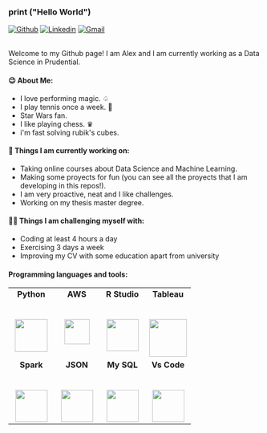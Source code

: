 ### print ("Hello World")

<!-- Photo there

<img align="right" alt="img" src="https://raw.githubusercontent.com/AleexSilva/AleexSilva/main/Photo.jpg" width="35%" height="250" />

-->

[![Github](https://img.shields.io/badge/-Github-000?style=flat&logo=Github&logoColor=white)](https://github.com/AleexSilva)
[![Linkedin](https://img.shields.io/badge/-LinkedIn-blue?style=flat&logo=Linkedin&logoColor=white)](https://www.linkedin.com/in/aleex-silva)
[![Gmail](https://img.shields.io/badge/-Gmail-c14438?style=flat&logo=Gmail&logoColor=white)](mailto:silva.alexis94@gmail.com)

<br />
Welcome to my Github page! I am Alex and I am currently working as a Data Science in Prudential.
<br />

#### 😉 About Me: 

- I love performing magic. ♤
- I play tennis once a week. 🎾
- Star Wars fan.
- I like playing chess. ♛
- i'm fast solving rubik's cubes.


#### 🌱 Things I am currently working on: 

- Taking online courses about Data Science and Machine Learning.
- Making some proyects for fun (you can see all the proyects that I am developing in this repos!).
- I am very proactive, neat and I like challenges.
- Working on my thesis master degree.

####  💪🏻 Things I am challenging myself with:
- Coding at least 4 hours a day
- Exercising 3 days a week
- Improving my CV with some education apart from university

####  Programming languages and tools: 
<table>
  <tbody>
    <tr valign="top">
      <td width="25%" align="center">
	      <span><strong>Python</strong></span><br><br><br>
        <img height="65px" src="https://upload.wikimedia.org/wikipedia/commons/thumb/c/c3/Python-logo-notext.svg/1200px-Python-logo-notext.svg.png">
      </td>
      <td width="25%" align="center">
	      <span><strong>AWS</strong></span><br><br><br>
        <img height="50px" src="https://cdn.svgporn.com/logos/aws.svg">
      </td>
      <td width="25%" align="center">
        <span><strong>R Studio</strong></span><br><br><br>
        <img height="64px" src="https://www.vectorlogo.zone/logos/r-project/r-project-icon.svg">
      </td>
      <td width="25%" align="center">
        <span><strong>Tableau</strong></span><br><br><br>
        <img height="75px" src="https://encrypted-tbn0.gstatic.com/images?q=tbn:ANd9GcTU80CQ8c-_IxxPCSakZEeNuOwJwVqUujaTxur1Y3Sfzlwt_ntRNmzjI-SueNJg-UXkn2w&usqp=CAU">
      </td>
     </tr>
    <tr valign="top">
      <td width="25%" align="center">
        <span><strong>Spark</strong></span><br><br><br>
        <img height="64px" src="https://www.vectorlogo.zone/logos/apache_spark/apache_spark-ar21.svg">
      </td>
      <td width="25%" align="center">
        <span><strong>JSON</strong></span><br><br><br>
        <img height="64px" src="https://www.factor.mx/portal/wp-content/uploads/2018/11/json-logo-300x183.png">
      </td>
      <td width="25%" align="center">
        <span><strong>My SQL</strong></span><br><br><br>
        <img height="64px" src="https://www.vectorlogo.zone/logos/mysql/mysql-ar21.svg">
      </td>
      <td width="25%" align="center">
        <span><strong>Vs Code</strong></span><br><br><br>
        <img height="64px" src="https://cdn.svgporn.com/logos/visual-studio-code.svg">
      </td>
    </tr>

  </tbody>
</table>
